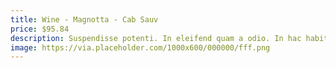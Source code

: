 ```yaml
---
title: Wine - Magnotta - Cab Sauv
price: $95.84
description: Suspendisse potenti. In eleifend quam a odio. In hac habitasse platea dictumst.
image: https://via.placeholder.com/1000x600/000000/fff.png
---
```

